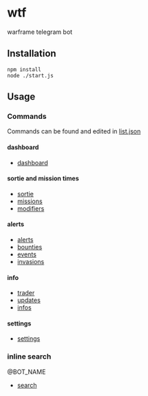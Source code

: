 # wtf
warframe telegram bot

## Installation

    npm install
    node ./start.js

## Usage

### Commands

Commands can be found and edited in [list.json](https://github.com/leo-lxps/wtf/blob/master/src/commands/list.json)

#### dashboard

- [dashboard](https://github.com/leo-lxps/wtf/blob/master/src/commands/dashboard/dashboard.js)

#### sortie and mission times

- [sortie](https://github.com/leo-lxps/wtf/blob/master/src/commands/sortie/sortie.js)
- [missions](https://github.com/leo-lxps/wtf/blob/master/src/commands/sortie/missions.js)
- [modifiers](https://github.com/leo-lxps/wtf/blob/master/src/commands/sortie/modifiers.js)

#### alerts

- [alerts](https://github.com/leo-lxps/wtf/blob/master/src/commands/checker/alerts.js)
- [bounties](https://github.com/leo-lxps/wtf/blob/master/src/commands/checker/bounties.js)
- [events](https://github.com/leo-lxps/wtf/blob/master/src/commands/checker/events.js)
- [invasions](https://github.com/leo-lxps/wtf/blob/master/src/commands/checker/invasions.js)


#### info

- [trader](https://github.com/leo-lxps/wtf/blob/master/src/commands/info/trader.js)
- [updates](https://github.com/leo-lxps/wtf/blob/master/src/commands/info/updates.js)
- [infos](https://github.com/leo-lxps/wtf/blob/master/src/commands/info/infos.js)


#### settings

- [settings](https://github.com/leo-lxps/wtf/blob/master/src/commands/settings/settings.js)

### inline search

@BOT_NAME <query>
    
 - [search](https://github.com/leo-lxps/wtf/blob/master/src/commands/search/search.js)
